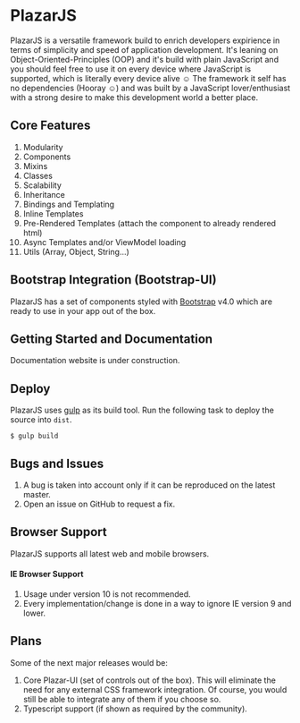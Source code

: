 # PlazarJS

PlazarJS is a versatile framework build to enrich developers expirience in terms of simplicity and speed of application development. 
It's leaning on Object-Oriented-Principles (OOP) and it's build with plain JavaScript and you should feel free to use it on every device where JavaScript is supported, which is literally every device alive &#x263A; The framework it self has no dependencies (Hooray &#x263A;) and was built by a JavaScript lover/enthusiast with a strong desire to make this development world a better place.

## Core Features

1. Modularity
2. Components
3. Mixins
4. Classes
5. Scalability
6. Inheritance
7. Bindings and Templating
8. Inline Templates
9. Pre-Rendered Templates (attach the component to already rendered html)
10. Async Templates and/or ViewModel loading
11. Utils (Array, Object, String...)

## Bootstrap Integration (Bootstrap-UI)

PlazarJS has a set of components styled with [Bootstrap](http://getbootstrap.com/) v4.0 which are ready to use in your app out of the box.

## Getting Started and Documentation

Documentation website is under construction.

## Deploy

PlazarJS uses [gulp](http://gulpjs.com/) as its build tool. Run the following task to deploy the source into `dist`.

```
$ gulp build
```

## Bugs and Issues

1. A bug is taken into account only if it can be reproduced on the latest master.
2. Open an issue on GitHub to request a fix.

## Browser Support

PlazarJS supports all latest web and mobile browsers.

#### IE Browser Support

1. Usage under version 10 is not recommended.
2. Every implementation/change is done in a way to ignore IE version 9 and lower.

## Plans

Some of the next major releases would be:

1. Core Plazar-UI (set of controls out of the box). This will eliminate the need for any external CSS framework integration. Of course, you would still be able to integrate any of them if you choose so.
2. Typescript support (if shown as required by the community).
